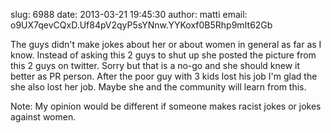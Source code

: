 slug:    6988
date:    2013-03-21 19:45:30
author:  matti
email:   o9UX7qevCQxD.Uf84pV2qyP5sYNnw.YYKoxf0B5Rhp9mIt62Gb

The guys didn't make jokes about her or about women in general as far
as I know.  Instead of asking this 2 guys to shut up she posted the
picture from this 2 guys on twitter.  Sorry but that is a no-go and
she should knew it better as PR person.  After the poor guy with 3
kids lost his job I'm glad the she also lost her job. Maybe she and
the community will learn from this.

Note: My opinion would be different if someone makes racist jokes or
jokes against women.
